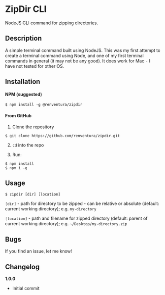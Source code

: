 # ZipDir CLI

NodeJS CLI command for zipping directories.

## Description

A simple terminal command built using NodeJS. This was my first attempt to create a terminal command using Node, and one of my first terminal commands in general (it may not be any good). It does work for Mac - I have not tested for other OS.

## Installation

#### NPM (suggested)

```
$ npm install -g @renventura/zipdir
```

#### From GitHub

1. Clone the repository

```
$ git clone https://github.com/renventura/zipdir.git
```

2. `cd` into the repo

3. Run:

```
$ npm install
$ npm i -g
```

## Usage

```
$ zipdir [dir] [location]
```

`[dir]` - path for directory to be zipped - can be relative or absolute (default: current working directory); e.g. `my-directory`

`[location]` - path and filename for zipped directory (default: parent of current working directory); e.g. `~/Desktop/my-directory.zip`

## Bugs

If you find an issue, let me know!

## Changelog

__1.0.0__
* Initial commit